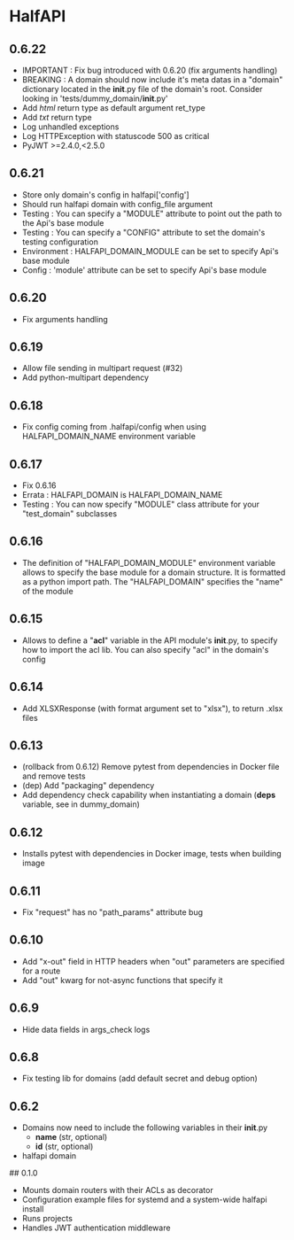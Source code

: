 # HalfAPI

## 0.6.22

- IMPORTANT : Fix bug introduced with 0.6.20 (fix arguments handling)
- BREAKING : A domain should now include it's meta datas in a "domain" dictionary located in the __init__.py file of the domain's root. Consider looking in 'tests/dummy_domain/__init__.py'
- Add *html* return type as default argument ret_type
- Add *txt* return type
- Log unhandled exceptions
- Log HTTPException with statuscode 500 as critical
- PyJWT >=2.4.0,<2.5.0


## 0.6.21

- Store only domain's config in halfapi['config'] 
- Should run halfapi domain with config_file argument
- Testing : You can specify a "MODULE" attribute to point out the path to the Api's base module
- Testing : You can specify a "CONFIG" attribute to set the domain's testing configuration
- Environment : HALFAPI_DOMAIN_MODULE can be set to specify Api's base module
- Config : 'module' attribute can be set to specify Api's base module

## 0.6.20

- Fix arguments handling

## 0.6.19

- Allow file sending in multipart request (#32)
- Add python-multipart dependency

## 0.6.18

- Fix config coming from .halfapi/config when using HALFAPI_DOMAIN_NAME environment variable

## 0.6.17

- Fix 0.6.16
- Errata : HALFAPI_DOMAIN is HALFAPI_DOMAIN_NAME
- Testing : You can now specify "MODULE" class attribute for your "test_domain"
  subclasses

## 0.6.16

- The definition of "HALFAPI_DOMAIN_MODULE" environment variable allows to
  specify the base module for a domain structure. It is formatted as a python
  import path.
  The "HALFAPI_DOMAIN" specifies the "name" of the module

## 0.6.15

- Allows to define a "__acl__" variable in the API module's __init__.py, to
  specify how to import the acl lib. You can also specify "acl" in the domain's
  config

## 0.6.14

- Add XLSXResponse (with format argument set to "xlsx"), to return .xlsx files

## 0.6.13

- (rollback from 0.6.12) Remove pytest from dependencies in Docker file and
  remove tests
- (dep) Add "packaging" dependency
- Add dependency check capability when instantiating a domain (__deps__
  variable, see in dummy_domain)

## 0.6.12

- Installs pytest with dependencies in Docker image, tests when building image

## 0.6.11

- Fix "request" has no "path_params" attribute bug

## 0.6.10

- Add "x-out" field in HTTP headers when "out" parameters are specified for a
  route
- Add "out" kwarg for not-async functions that specify it

## 0.6.9

- Hide data fields in args_check logs

## 0.6.8

- Fix testing lib for domains (add default secret and debug option)

## 0.6.2

- Domains now need to include the following variables in their __init__.py
    - __name__ (str, optional)
    - __id__ (str, optional)
- halfapi domain


## 0.1.0

- Mounts domain routers with their ACLs as decorator
- Configuration example files for systemd and a system-wide halfapi install
- Runs projects
- Handles JWT authentication middleware

